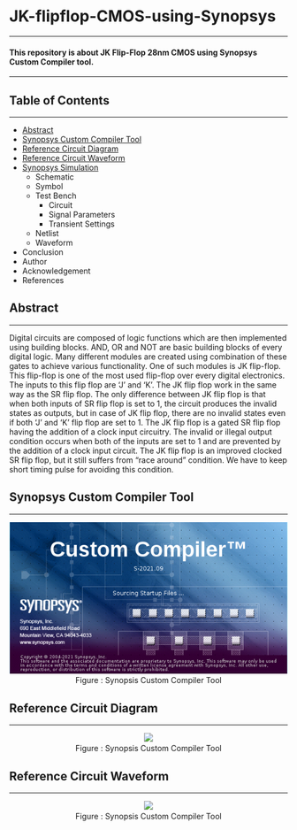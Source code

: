 # JK-flipflop-CMOS-using-Synopsys
---
#### This repository is about JK Flip-Flop 28nm CMOS using Synopsys Custom Compiler tool.
---
## Table of Contents
---
* [Abstract](#Abstract)
* [Synopsys Custom Compiler Tool](#Synopsys-Custom-Compiler-Tool)
* [Reference Circuit Diagram](#Reference-Circuit-Diagram)
* [Reference Circuit Waveform](#Reference-Circuit-Waveform)
* [Synopsys Simulation]()
    * Schematic
    * Symbol
    * Test Bench
        * Circuit
        * Signal Parameters
        * Transient Settings
    * Netlist
    * Waveform
* Conclusion
* Author
* Acknowledgement
* References

## Abstract
---
Digital circuits are composed of logic functions which are then implemented using building blocks. AND, OR and NOT are basic building blocks of every digital logic. Many different modules are created using combination of these gates to achieve various functionality. One of such modules is JK flip-flop. This flip-flop is one of the most used flip-flop over every digital electronics. The inputs to this flip flop are ‘J’ and ‘K’. The JK flip flop work in the same way as the SR flip flop. The only difference between JK flip flop is that when both inputs of SR flip flop is set to 1, the circuit produces the invalid states as outputs, but in case of JK flip 
flop, there are no invalid states even if both ‘J’ and ‘K’ flip flop are set to 1. The JK flip flop is a gated SR flip flop having the addition of a clock input circuitry. The invalid or illegal output condition occurs when both of the inputs are set to 1 and are prevented by the addition of a clock input circuit. The JK flip flop is an improved clocked SR flip flop, but it still suffers from “race around” condition. We have to keep short timing pulse for avoiding this condition.

## Synopsys Custom Compiler Tool
---
<p align="center">
<img src="media/custom_compiler.png"></br>
  Figure : Synopsis Custom Compiler Tool
</p>

## Reference Circuit Diagram
---
<p align="center">
<img src="media/reference-circuit.png"></br>
  Figure : Synopsis Custom Compiler Tool
</p>

## Reference Circuit Waveform
---
<p align="center">
<img src="media/reference-waveform.png"></br>
  Figure : Synopsis Custom Compiler Tool
</p>
